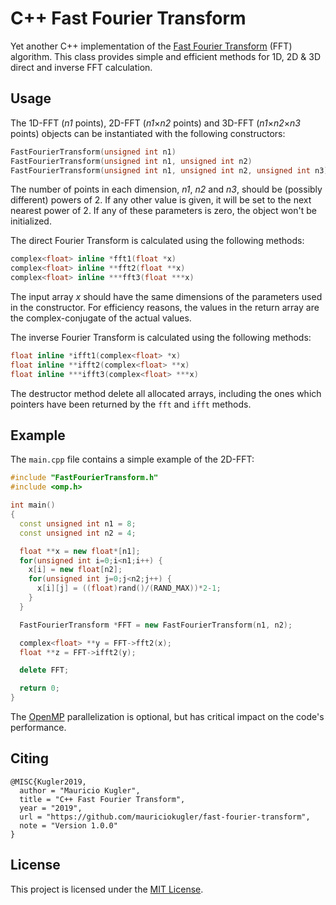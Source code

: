 # C++ Fast Fourier Transform

Yet another C++ implementation of the [Fast Fourier Transform](https://en.wikipedia.org/wiki/Fast_Fourier_transform) (FFT) algorithm. This class provides simple and efficient methods for 1D, 2D & 3D direct and inverse FFT calculation. 

## Usage

The 1D-FFT (*n1* points), 2D-FFT (*n1*&#215;*n2* points) and 3D-FFT (*n1*&#215;*n2*&#215;*n3* points) objects can be instantiated with the following constructors:

```C++
FastFourierTransform(unsigned int n1)
FastFourierTransform(unsigned int n1, unsigned int n2)
FastFourierTransform(unsigned int n1, unsigned int n2, unsigned int n3)
```

The number of points in each dimension, *n1*, *n2* and *n3*, should be (possibly different) powers of 2. If any other value is given, it will be set to the next nearest power of 2. If any of these parameters is zero, the object won't be initialized. 

The direct Fourier Transform is calculated using the following methods:

```C++
complex<float> inline *fft1(float *x)
complex<float> inline **fft2(float **x)
complex<float> inline ***fft3(float ***x) 
```

The input array *x* should have the same dimensions of the parameters used in the constructor. For efficiency reasons, the values in the return array are the complex-conjugate of the actual values.

The inverse Fourier Transform is calculated using the following methods:

```C++
float inline *ifft1(complex<float> *x)  
float inline **ifft2(complex<float> **x) 
float inline ***ifft3(complex<float> ***x)  
```

The destructor method delete all allocated arrays, including the ones which pointers have been returned by the `fft` and `ifft` methods.  

## Example

The `main.cpp` file contains a simple example of the 2D-FFT:

```C++
#include "FastFourierTransform.h"
#include <omp.h>

int main()
{
  const unsigned int n1 = 8;
  const unsigned int n2 = 4;

  float **x = new float*[n1];
  for(unsigned int i=0;i<n1;i++) {
    x[i] = new float[n2];
    for(unsigned int j=0;j<n2;j++) {
      x[i][j] = ((float)rand()/(RAND_MAX))*2-1;
    }
  }

  FastFourierTransform *FFT = new FastFourierTransform(n1, n2);

  complex<float> **y = FFT->fft2(x);
  float **z = FFT->ifft2(y);

  delete FFT;

  return 0;
}
```

The [OpenMP](https://en.wikipedia.org/wiki/OpenMP) parallelization is optional, but has critical impact on the code's performance. 

## Citing

```TeX
@MISC{Kugler2019,
  author = "Mauricio Kugler",
  title = "C++ Fast Fourier Transform",
  year = "2019",
  url = "https://github.com/mauriciokugler/fast-fourier-transform",
  note = "Version 1.0.0"
}
```

## License

This project is licensed under the [MIT License](LICENSE).
